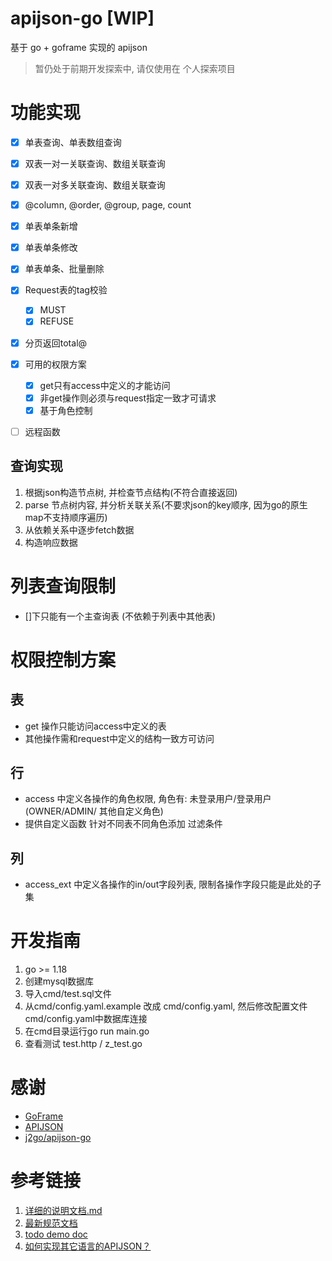# apijson-go [WIP]
基于 go + goframe 实现的 apijson

> 暂仍处于前期开发探索中, 请仅使用在 个人探索项目

# 功能实现

- [x] 单表查询、单表数组查询
- [x] 双表一对一关联查询、数组关联查询
- [x] 双表一对多关联查询、数组关联查询
- [x] @column, @order, @group, page, count
- [x] 单表单条新增
- [x] 单表单条修改
- [x] 单表单条、批量删除
- [x] Request表的tag校验
  - [x] MUST
  - [x] REFUSE
- [x] 分页返回total@ 

- [x] 可用的权限方案
  - [x] get只有access中定义的才能访问
  - [x] 非get操作则必须与request指定一致才可请求
  - [x] 基于角色控制

- [ ] 远程函数
 
## 查询实现
1. 根据json构造节点树, 并检查节点结构(不符合直接返回)
2. parse 节点树内容, 并分析关联关系(不要求json的key顺序, 因为go的原生map不支持顺序遍历)
3. 从依赖关系中逐步fetch数据
4. 构造响应数据


# 列表查询限制

[//]: # (1. page,count 最大值)
- []下只能有一个主查询表 (不依赖于列表中其他表)

# 权限控制方案
## 表
- get 操作只能访问access中定义的表
- 其他操作需和request中定义的结构一致方可访问

## 行
- access 中定义各操作的角色权限, 角色有: 未登录用户/登录用户(OWNER/ADMIN/ 其他自定义角色)
- 提供自定义函数 针对不同表不同角色添加 过滤条件

## 列
- access_ext 中定义各操作的in/out字段列表, 限制各操作字段只能是此处的子集

# 开发指南

1. go >= 1.18
2. 创建mysql数据库
3. 导入cmd/test.sql文件
4. 从cmd/config.yaml.example 改成 cmd/config.yaml, 然后修改配置文件cmd/config.yaml中数据库连接
5. 在cmd目录运行go run main.go
6. 查看测试 test.http / z_test.go


# 感谢
- [GoFrame](https://github.com/gogf/gf)
- [APIJSON](https://github.com/Tencent/APIJSON)
- [j2go/apijson-go](https://github.com/j2go/apijson-go)

# 参考链接
1. [详细的说明文档.md](https://github.com/Tencent/APIJSON/blob/master/%E8%AF%A6%E7%BB%86%E7%9A%84%E8%AF%B4%E6%98%8E%E6%96%87%E6%A1%A3.md)
2. [最新规范文档](https://github.com/Tencent/APIJSON/blob/master/Document.md)
3. [todo demo doc](https://github.com/jerrylususu/apijson_todo_demo/blob/master/FULLTEXT.md)
4. [如何实现其它语言的APIJSON？](https://github.com/Tencent/APIJSON/issues/38)